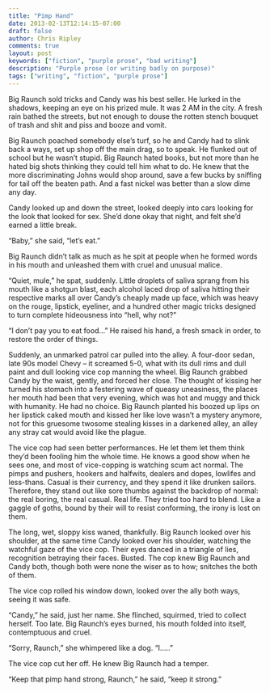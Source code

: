 ```yaml
---
title: "Pimp Hand"
date: 2013-02-13T12:14:15-07:00
draft: false
author: Chris Ripley
comments: true
layout: post
keywords: ["fiction", "purple prose", "bad writing"]
description: "Purple prose (or writing badly on purpose)"
tags: ["writing", "fiction", "purple prose"]
---
```



Big Raunch sold tricks and Candy was his best seller. He lurked in the shadows, keeping an eye on his prized mule. It was 2 AM in the city. A fresh rain bathed the streets, but not enough to douse the rotten stench bouquet of trash and shit and piss and booze and vomit. 

Big Raunch poached somebody else’s turf, so he and Candy had to slink back a ways, set up shop off the main drag, so to speak. He flunked out of school but he wasn’t stupid. Big Raunch hated books, but not more than he hated big shots thinking they could tell him what to do. He knew that the more discriminating Johns would shop around, save a few bucks by sniffing for tail off the beaten path. And a fast nickel was better than a slow dime any day.

Candy looked up and down the street, looked deeply into cars looking for the look that looked for sex. She’d done okay that night, and felt she’d earned a little break. 

“Baby,” she said, “let’s eat.”

Big Raunch didn’t talk as much as he spit at people when he formed words in his mouth and unleashed them with cruel and unusual malice. 

“Quiet, mule,” he spat, suddenly. Little droplets of saliva sprang from his mouth like a shotgun blast, each alcohol laced drop of saliva hitting their respective marks all over Candy’s cheaply made up face, which was heavy on the rouge, lipstick, eyeliner, and a hundred other magic tricks designed to turn complete hideousness into “hell, why not?”

“I don’t pay you to eat food…” He raised his hand, a fresh smack in order, to restore the order of things.

Suddenly, an unmarked patrol car pulled into the alley. A four-door sedan, late 90s model Chevy – it screamed 5-0, what with its dull rims and dull paint and dull looking vice cop manning the wheel. Big Raunch grabbed Candy by the waist, gently, and forced her close. The thought of kissing her turned his stomach into a festering wave of queasy uneasiness, the places her mouth had been that very evening, which was hot and muggy and thick with humanity. He had no choice. Big Raunch planted his boozed up lips on her lipstick caked mouth and kissed her like love wasn’t a mystery anymore, not for this gruesome twosome stealing kisses in a darkened alley, an alley any stray cat would avoid like the plague.

The vice cop had seen better performances. He let them let them think they’d been fooling him the whole time.  He knows a good show when he sees one, and most of vice-copping is watching scum act normal. The pimps and pushers, hookers and halfwits, dealers and dopes, lowlifes and less-thans. Casual is their currency, and they spend it like drunken sailors.  Therefore, they stand out like sore thumbs against the backdrop of normal: the real boring, the real casual.  Real life.  They tried too hard to blend.  Like a gaggle of goths, bound by their will to resist conforming, the irony is lost on them.

The long, wet, sloppy kiss waned, thankfully.  Big Raunch looked over his shoulder, at the same time Candy looked over his shoulder, watching the watchful gaze of the vice cop.  Their eyes danced in a triangle of lies, recognition betraying their faces.  Busted.  The cop knew Big Raunch and Candy both, though both were none the wiser as to how; snitches the both of them.    

The vice cop rolled his window down, looked over the ally both ways, seeing it was safe.

“Candy,” he said, just her name.  She flinched, squirmed, tried to collect herself.  Too late.  Big Raunch’s eyes burned, his mouth folded into itself, contemptuous and cruel.  

“Sorry, Raunch,” she whimpered like a dog.  “I…..”

The vice cop cut her off. He knew Big Raunch had a temper.

“Keep that pimp hand strong, Raunch,” he said, “keep it strong.”
